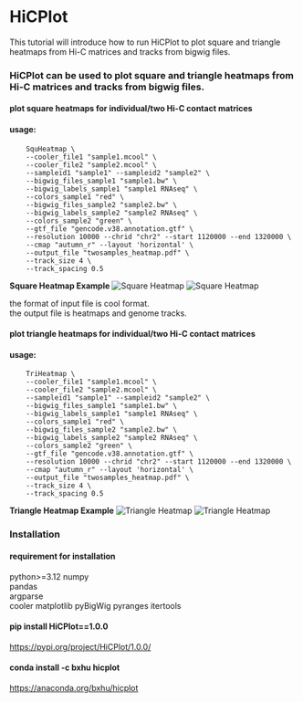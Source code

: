 # HiCPlot  
This tutorial will introduce how to run HiCPlot to plot square and triangle heatmaps from Hi-C matrices and tracks from bigwig files.

### HiCPlot can be used to plot square and triangle heatmaps from Hi-C matrices and tracks from bigwig files.  

#### plot square heatmaps for individual/two Hi-C contact matrices
#### usage:
``` 
    SquHeatmap \
    --cooler_file1 "sample1.mcool" \
    --cooler_file2 "sample2.mcool" \
    --sampleid1 "sample1" --sampleid2 "sample2" \
    --bigwig_files_sample1 "sample1.bw" \
    --bigwig_labels_sample1 "sample1 RNAseq" \
    --colors_sample1 "red" \
    --bigwig_files_sample2 "sample2.bw" \
    --bigwig_labels_sample2 "sample2 RNAseq" \
    --colors_sample2 "green" \
    --gtf_file "gencode.v38.annotation.gtf" \
    --resolution 10000 --chrid "chr2" --start 1120000 --end 1320000 \
    --cmap "autumn_r" --layout 'horizontal' \
    --output_file "twosamples_heatmap.pdf" \
    --track_size 4 \
    --track_spacing 0.5
```
**Square Heatmap Example**
![Square Heatmap](./images/Square_horizontal_heatmap.png)
![Square Heatmap](./images/Square_vertical_heatmap.png)

the format of input file is cool format.  
the output file is heatmaps and genome tracks.

#### plot triangle heatmaps for individual/two Hi-C contact matrices
#### usage: 
``` 
    TriHeatmap \
    --cooler_file1 "sample1.mcool" \
    --cooler_file2 "sample2.mcool" \
    --sampleid1 "sample1" --sampleid2 "sample2" \
    --bigwig_files_sample1 "sample1.bw" \
    --bigwig_labels_sample1 "sample1 RNAseq" \
    --colors_sample1 "red" \
    --bigwig_files_sample2 "sample2.bw" \
    --bigwig_labels_sample2 "sample2 RNAseq" \
    --colors_sample2 "green" \
    --gtf_file "gencode.v38.annotation.gtf" \
    --resolution 10000 --chrid "chr2" --start 1120000 --end 1320000 \
    --cmap "autumn_r" --layout 'horizontal' \
    --output_file "twosamples_heatmap.pdf" \
    --track_size 4 \
    --track_spacing 0.5
``` 
**Triangle Heatmap Example**
![Triangle Heatmap](./images/Triangle_horizontal_heatmap.png)
![Triangle Heatmap](./images/Triangle_vertical_heatmap.png)

### Installation 
#### requirement for installation
python>=3.12 
numpy  
pandas  
argparse  
cooler
matplotlib
pyBigWig
pyranges
itertools

#### pip install HiCPlot==1.0.0
https://pypi.org/project/HiCPlot/1.0.0/  

#### conda install -c bxhu hicplot
https://anaconda.org/bxhu/hicplot


